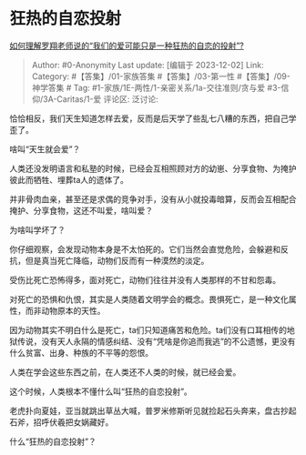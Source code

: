 # 狂热的自恋投射
[如何理解罗翔老师说的“我们的爱可能只是一种狂热的自恋的投射”?](https://www.zhihu.com/question/554441503/answer/3310934707)

> Author: #0-Anonymity
> Last update: [编辑于 2023-12-02]
> Link:
> Category: #【答集】/01-家族答集 #【答集】/03-第一性 #【答集】/09-神学答集 #
> Tag: #1-家族/1E-两性/1-亲密关系/1a-交往准则/贪与爱 #3-信仰/3A-Caritas/1-爱 
> 评论区:
> 泛讨论:

恰恰相反，我们天生知道怎样去爱，反而是后天学了些乱七八糟的东西，把自己学歪了。

啥叫“天生就会爱”？

人类还没发明语言和私塾的时候，已经会互相照顾对方的幼崽、分享食物、为掩护彼此而牺牲、埋葬ta人的遗体了。

并非骨肉血亲，甚至还是求偶的竞争对手，没有从小就投毒暗算，反而会互相配合掩护、分享食物，这还不叫爱，啥叫爱？

为啥叫学坏了？

你仔细观察，会发现动物本身是不太怕死的。它们当然会直觉危险，会躲避和反抗，但是真当死亡降临，动物们反而有一种漠然的淡定。

受伤比死亡恐怖得多，面对死亡，动物们往往并没有人类那样的不甘和怨毒。

对死亡的恐惧和仇恨，其实是人类随着文明学会的概念。畏惧死亡，是一种文化属性，而非动物原本的天性。

因为动物其实不明白什么是死亡，ta们只知道痛苦和危险。ta们没有口耳相传的地狱传说，没有天人永隔的情感纠结、没有“凭啥是你追而我逃”的不公遗憾，更没有什么贫富、出身、种族的不平等的怨恨。

人类在学会这些东西之前，在人类还不人类的时候，就已经会爱。

这个时候，人类根本不懂什么叫“狂热的自恋投射”。

老虎扑向夏娃，亚当就跳出草丛大喊，普罗米修斯听见就捡起石头奔来，盘古抄起石斧，招呼伏羲把女娲藏好。

什么“狂热的自恋投射”？